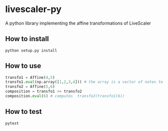 # livescaler-py
A python library implementing the affine transformations of LiveScaler

## How to install

```
python setup.py install
``` 

## How to use 

```python
transfo1 = Affine(4,5)
transfo1.eval(np.array([1,2,3,4])) # the array is a vector of notes to be transformed
transfo2 = Affine(5,6)
composition = transfo1 >> transfo2
composition.eval(6) # computes  transfo2(transfo1(6))
```

## How to test

```
pytest
```
